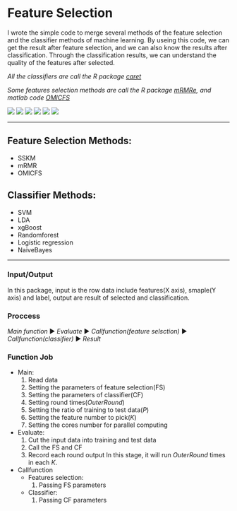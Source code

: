 # Feature Selection
I wrote the simple code to merge several methods of the feature selection and the classifier methods of machine learning.
By useing this code, we can get the result after feature selection, and we can also know the results after classification.
Through the classification results, we can understand the quality of the features after selected.

*All the classifiers are call the R package [*caret*](http://topepo.github.io/caret/index.html "caret")*

*Some features selection methods are call the R package [*mRMRe*](https://www.rdocumentation.org/packages/mRMRe/versions/1.0.1/topics/mRMR.classic " mRMRe v1.0.1"), and matlab code [*OMICFS*](https://github.com/lhqxinghun/bioinformatics/tree/master/OMICFS "Git-OMICFS")*

![](https://img.shields.io/badge/R-3.5.3-blue) ![](https://img.shields.io/badge/caret-6.0--82-blue) ![](https://img.shields.io/badge/doParallel-1.0.14-blue) ![](https://img.shields.io/badge/e1071-1.7--2-blue) ![](https://img.shields.io/badge/foreach-1.4.4-blue) ![](https://img.shields.io/badge/mRMRe-2.0.9-blue)

---
## Feature Selection Methods:
* SSKM
* mRMR
* OMICFS

## Classifier Methods:
* SVM
* LDA
* xgBoost
* Randomforest
* Logistic regression
* NaiveBayes
---
### Input/Output
In this package, input is the row data include features(X axis), smaple(Y axis) and label, output are result of selected and classification.

### Proccess
*Main function* ▶ *Evaluate* ▶ *Callfunction(feature selsction)* ▶ *Callfunction(classifier)* ▶ *Result*

### Function Job
* Main:
  1. Read data
  2. Setting the parameters of feature selection(FS)
  3. Setting the parameters of classifier(CF)
  4. Setting round times(*OuterRound*)
  5. Setting the ratio of training to test data(*P*)
  6. Setting the feature number to pick(*K*)
  7. Setting the cores number for parallel computing
* Evaluate:
  1. Cut the input data into training and test data
  2. Call the FS and CF
  3. Record each round output
  In this stage, it will run *OuterRound* times in each *K*.
* Callfunction
  - Features selection:
    1. Passing FS parameters
  - Classifier:
    1. Passing CF parameters
    
